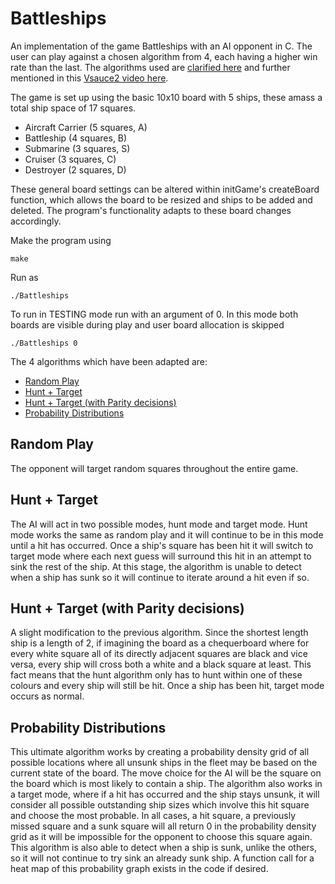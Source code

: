 # Battleships

An implementation of the game Battleships with an AI opponent in C. The user can play against a chosen algorithm from 4, each having a higher win rate than the last. The algorithms used are [clarified here](http://www.datagenetics.com/blog/december32011/) and further mentioned in this [Vsauce2 video here](https://www.youtube.com/watch?v=LbALFZoRrw8).

The game is set up using the basic 10x10 board with 5 ships, these amass a total ship space of 17 squares.
- Aircraft Carrier (5 squares, A)
- Battleship (4 squares, B)
- Submarine (3 squares, S)
- Cruiser (3 squares, C)
- Destroyer (2 squares, D)  

These general board settings can be altered within initGame's createBoard function, which allows the board to be resized and ships to be added and deleted. The program's functionality adapts to these board changes accordingly.  

Make the program using
```
make
```
Run as
```
./Battleships
```

To run in TESTING mode run with an argument of 0. In this mode both boards are visible during play and user board allocation is skipped
```
./Battleships 0
```

The 4 algorithms which have been adapted are:  
- [Random Play](https://github.com/ellisstonehouse/Battleships/edit/main/README.md#random-play)
- [Hunt + Target](https://github.com/ellisstonehouse/Battleships/edit/main/README.md#hunt--target)
- [Hunt + Target (with Parity decisions)](https://github.com/ellisstonehouse/Battleships/edit/main/README.md#hunt--target-with-parity-decisions)
- [Probability Distributions](https://github.com/ellisstonehouse/Battleships/edit/main/README.md#probability-distributions)

## Random Play
The opponent will target random squares throughout the entire game.

## Hunt + Target 
The AI will act in two possible modes, hunt mode and target mode. Hunt mode works the same as random play and it will continue to be in this mode until a hit has occurred. Once a ship's square has been hit it will switch to target mode where each next guess will surround this hit in an attempt to sink the rest of the ship. At this stage, the algorithm is unable to detect when a ship has sunk so it will continue to iterate around a hit even if so.

## Hunt + Target (with Parity decisions)
A slight modification to the previous algorithm. Since the shortest length ship is a length of 2, if imagining the board as a chequerboard where for every white square all of its directly adjacent squares are black and vice versa, every ship will cross both a white and a black square at least. This fact means that the hunt algorithm only has to hunt within one of these colours and every ship will still be hit. Once a ship has been hit, target mode occurs as normal. 

## Probability Distributions  
This ultimate algorithm works by creating a probability density grid of all possible locations where all unsunk ships in the fleet may be based on the current state of the board. The move choice for the AI will be the square on the board which is most likely to contain a ship. The algorithm also works in a target mode, where if a hit has occurred and the ship stays unsunk, it will consider all possible outstanding ship sizes which involve this hit square and choose the most probable. In all cases, a hit square, a previously missed square and a sunk square will all return 0 in the probability density grid as it will be impossible for the opponent to choose this square again. This algorithm is also able to detect when a ship is sunk, unlike the others, so it will not continue to try sink an already sunk ship. A function call for a heat map of this probability graph exists in the code if desired. 
